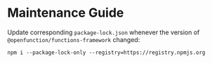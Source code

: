 # Maintenance Guide

Update corresponding `package-lock.json` whenever the version of `@openfunction/functions-framework` changed:

```shell
npm i --package-lock-only --registry=https://registry.npmjs.org
```
